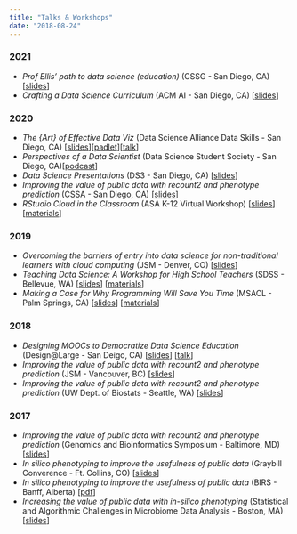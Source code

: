 ```yaml
---
title: "Talks & Workshops"
date: "2018-08-24"
---
```


### 2021

* _Prof Ellis’ path to data science (education)_ (CSSG - San Diego, CA) [[slides](https://docs.google.com/presentation/d/11HjhUpCmv7SpH_9Q2f3_l7ePrACVAeO-SR5Oi5b9q3M/edit?usp=sharing)]
* _Crafting a Data Science Curriculum_ (ACM AI - San Diego, CA) [[slides](https://docs.google.com/presentation/d/19zHdoMg1fVYl4W67AROC6WR4rIGn80RLJfCNVk6KeaA/edit?usp=sharing)]

### 2020

* _The {Art} of Effective Data Viz_ (Data Science Alliance Data Skills - San Diego, CA) [[slides](https://docs.google.com/presentation/d/1wT9M4J2O72s_pbcoqmaNLgBQJIUi2SzmvSmULmOWbSM/edit?usp=sharing)][[padlet](https://bit.ly/dsa_viz)][[talk](https://youtu.be/VcMnO6ArKOI)]
*  _Perspectives of a Data Scientist_ (Data Science Student Society - San Diego, CA)[[podcast](https://medium.com/ds3ucsd/perspectives-of-shannon-ellis-an-academic-data-scientist-99cafe573f86)]
* _Data Science Presentations_ (DS3 - San Diego, CA) [[slides](http://bit.ly/ds3_presentations)]
* _Improving the value of public data with recount2 and phenotype prediction_ (CSSA - San Diego, CA) [[slides](https://docs.google.com/presentation/d/1tIK5gm-wM_YgL-11JCRXWI-6WMKCfko7HqGefAZTm7k/edit?usp=sharing)]
* _RStudio Cloud in the Classroom_ (ASA K-12 Virtual Workshop) [[slides](https://docs.google.com/presentation/d/1wBDVZ8X9bQIIcFnsJ9u85HQFTrk9RvtJCKkEQlG0Zds/edit?usp=sharing)] [[materials](https://rstudio.cloud/spaces/48680/join?access_code=WmNhjPsKLq5BoC8bm8aXKzIxN1qbZ7dOXBXYE5fc)]

### 2019

* _Overcoming the barriers of entry into data science for non-traditional learners with cloud computing_ (JSM - Denver, CO) [[slides](http://bit.ly/cbds_jsm)]
* _Teaching Data Science: A Workshop for High School Teachers_ (SDSS - Bellevue, WA) [[slides](http://bit.ly/SDSS_2019)] [[materials](http://bit.ly/sdss_workshop)]
* _Making a Case for Why Programming Will Save You Time_ (MSACL - Palm Springs, CA) [[slides](http://bit.ly/MSACL_slides)] [[materials](http://bit.ly/MSACL_R)]

### 2018

* _Designing MOOCs to Democratize Data Science Education_ (Design@Large - San Deigo, CA)  [[slides](https://docs.google.com/presentation/d/1MREoJJhIHfjQuplBQ1S7TOCR8bBJTjJl0wsfUL9RXZE/edit?usp=sharing)] [[talk](https://www.youtube.com/watch?v=P-mAGIE52yY&feature=youtu.be)]
* _Improving the value of public data with recount2 and phenotype prediction_ (JSM - Vancouver, BC) [[slides](https://docs.google.com/presentation/d/13OukmCNkcB7R__ceEd6U7X2IC0lJgS-FavqudfTsumo/edit?usp=sharing)]
* _Improving the value of public data with recount2 and phenotype prediction_ (UW Dept. of Biostats - Seattle, WA) [[slides](https://docs.google.com/presentation/d/1cP_wfT1ZE09CROdDgrMqKsudGySaD9LX1HYzQtQyV6I/edit?usp=sharing)]

### 2017

* _Improving the value of public data with recount2 and phenotype prediction_ (Genomics and Bioinformatics Symposium - Baltimore, MD) [[slides](https://docs.google.com/presentation/d/1FOchHHUMM3iQr7t_yxXGmiQI-f_Hp5MVLR6WPZCvVb0/edit?usp=sharing)]
* _In silico phenotyping to improve the usefulness of public data_ (Graybill Converence - Ft. Collins, CO) [[slides](https://docs.google.com/presentation/d/1Q2LaMOV3giRMufdED9HDk1cIEK5boMQ7knJUAbS-hAs/edit?usp=sharing)]
* _In silico phenotyping to improve the usefulness of public data_ (BIRS - Banff, Alberta) [[pdf](../../Ellis_BIRS_30Mar2017.pdf)]
* _Increasing the value of public data with in-silico phenotyping_ (Statistical and Algorithmic Challenges in Microbiome Data Analysis - Boston, MA) [[slides](https://docs.google.com/presentation/d/1LBmOZi3gJsd9r61eT-cGqfSz3toxcM4fSZZjFu85qaQ/edit?usp=sharing)]
